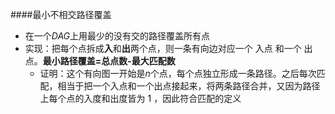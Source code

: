 ####最小不相交路径覆盖

- 在一个$DAG$上用最少的没有交的路径覆盖所有点
- 实现：把每个点拆成**入**和**出**两个点，则一条有向边对应一个 入点 和一个 出点。**最小路径覆盖=总点数-最大匹配数**
  - 证明：这个有向图一开始是$n$个点，每个点独立形成一条路径。之后每次匹配，相当于把一个入点和一个出点接起来，将两条路径合并，又因为路径上每个点的入度和出度皆为 $1$ ，因此符合匹配的定义

